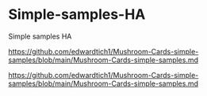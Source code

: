 # Simple-samples-HA
Simple samples HA


https://github.com/edwardtich1/Mushroom-Cards-simple-samples/blob/main/Mushroom-Cards-simple-samples.md


https://github.com/edwardtich1/Mushroom-Cards-simple-samples/blob/main/Mushroom-Cards-simple-samples.md
